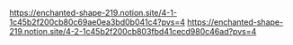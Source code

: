 https://enchanted-shape-219.notion.site/4-1-1c45b2f200cb80c69ae0ea3bd0b041c4?pvs=4
https://enchanted-shape-219.notion.site/4-2-1c45b2f200cb803fbd41cecd980c46ad?pvs=4
